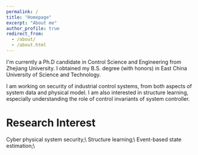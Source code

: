 ```yaml
---
permalink: /
title: "Homepage"
excerpt: "About me"
author_profile: true
redirect_from: 
  - /about/
  - /about.html
---
```


I'm currently a Ph.D candidate in Control Science and Engineering from Zhejiang University. I obtained my B.S. degree (with honors) in East China University of Science and Technology. 

I am working on security of industrial control systems, from both aspects of system data and physical model. I am also interested in structure learning, especially understanding the role of control invariants of system controller. 

Research Interest
======
Cyber physical system security;\\
Structure learning;\\
Event-based state estimation;\\